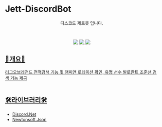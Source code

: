 # Jett-DiscordBot
<p align="center">디스코드 제트봇 입니다.</p></br>
<p align="center">
  <img src="https://img.shields.io/badge/Licesce-MIT-FFD400?style=flat-square&logoColor=white"/></a>
  <a href="https://hits.seeyoufarm.com"><img src="https://hits.seeyoufarm.com/api/count/incr/badge.svg?url=https%3A%2F%2Fgithub.com%2Fhy0u4a%2FJett-DiscordBot&count_bg=%23E11AAF&title_bg=%2396648A&icon=&icon_color=%23E7E7E7&title=hits&edge_flat=false"/>
 <img src="https://img.shields.io/github/stars/hy0u4a/Jett-DiscordBot?style=social"</a>
</p>

## 🎈개요🎈
리그오브레전드 전적검색 기능 및 챔피언 로테이션 확인, 유명 선수 발로란트 조준선 검색 기능 제공 </br></br>

## 🛠라이브러리🛠
- Discord.Net </br>
- Newtonsoft.Json
